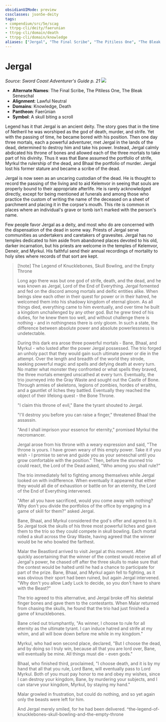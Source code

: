 ```yaml
---
obsidianUIMode: preview
cssclasses: json5e-deity
tags:
- compendium/src/5e/scag
- ttrpg-cli/deity/faerunian
- ttrpg-cli/domain/death
- ttrpg-cli/domain/knowledge
aliases: ["Jergal", "The Final Scribe", "The Pitiless One", "The Bleak Seneschal"]
---
```

# Jergal
*Source: Sword Coast Adventurer's Guide p. 21* 
![](/3-Mechanics/CLI/deities/img/scag-symbol-of-jergal.webp#symbol)

- **Alternate Names**: The Final Scribe, The Pitiless One, The Bleak Seneschal
- **Alignment**: Lawful Neutral
- **Domains**: Knowledge, Death
- **Pantheon**: Faerûnian
- **Symbol**: A skull biting a scroll

Legend has it that Jergal is an ancient deity. The story goes that in the time of Netheril he was worshiped as the god of death, murder, and strife. Yet with the passing of time, he became bored with his position. Then one day three mortals, each a powerful adventurer, met Jergal in the lands of the dead, determined to destroy him and take his power. Instead, Jergal calmly abdicated his throne of bones and allowed each of the three mortals to take part of his divinity. Thus it was that Bane assumed the portfolio of strife, Myrkul the rulership of the dead, and Bhaal the portfolio of murder. Jergal lost his former stature and became a scribe of the dead.

Jergal is now seen as an uncaring custodian of the dead. He is thought to record the passing of the living and to aid Kelemvor in seeing that souls are properly bound to their appropriate afterlife. He is rarely acknowledged directly, except for being mentioned at funerals and among those who practice the custom of writing the name of the deceased on a sheet of parchment and placing it in the corpse's mouth. This rite is common in places where an individual's grave or tomb isn't marked with the person's name.

Few people favor Jergal as a deity, and most who do are concerned with the dispensation of the dead in some way. Priests of Jergal serve communities as undertakers and caretakers of gravesites. Jergal has no temples dedicated to him aside from abandoned places devoted to his old, darker incarnation, but his priests are welcome in the temples of Kelemvor, Deneir, and Myrkul. His faithful send their annual recordings of mortality to holy sites where records of that sort are kept.

> [!note] The Legend of Knucklebones, Skull Bowling, and the Empty Throne
> 
> Long ago there was but one god of strife, death, and the dead, and he was known as Jergal, Lord of the End of Everything. Jergal fomented and fed on the discord among mortals and deific entities alike. When beings slew each other in their quest for power or in their hatred, he welcomed them into his shadowy kingdom of eternal gloom. As all things died, everything came to him eventually, and over time he built a kingdom unchallenged by any other god. But he grew tired of his duties, for he knew them too well, and without challenge there is nothing - and in nothingness there is only gloom. In such a state, the difference between absolute power and absolute powerlessness is undetectable.
> 
> During this dark era arose three powerful mortals - Bane, Bhaal, and Myrkul - who lusted after the power Jergal possessed. The trio forged an unholy pact that they would gain such ultimate power or die in the attempt. Over the length and breadth of the world they strode, seeking powerful magic and spells and defying death at every turn. No matter what monster they confronted or what spells they braved, the three mortals emerged unscathed at every turn. Eventually, the trio journeyed into the Gray Waste and sought out the Castle of Bone. Through armies of skeletons, legions of zombies, hordes of wraiths, and a gauntlet of liches they battled. Eventually they reached the object of their lifelong quest - the Bone Throne.
> 
> "I claim this throne of evil," Bane the tyrant shouted to Jergal.
> 
> "I'll destroy you before you can raise a finger," threatened Bhaal the assassin.
> 
> "And I shall imprison your essence for eternity," promised Myrkul the necromancer.
> 
> Jergal arose from his throne with a weary expression and said, "The throne is yours. I have grown weary of this empty power. Take it if you wish - l promise to serve and guide you as your seneschal until you grow comfortable with the position." Then, before the stunned trio could react, the Lord of the Dead asked, "Who among you shall rule?"
> 
> The trio immediately fell to fighting among themselves while Jergal looked on with indifference. When eventually it appeared that either they would all die of exhaustion or battle on for an eternity, the Lord of the End of Everything intervened.
> 
> "After all you have sacrificed, would you come away with nothing? Why don't you divide the portfolios of the office by engaging in a game of skill for them?" asked Jergal.
> 
> Bane, Bhaal, and Myrkul considered the god's offer and agreed to it. So Jergal took the skulls of his three most powerful liches and gave them to the trio so they could compete in skull bowling. Each mortal rolled a skull across the Gray Waste, having agreed that the winner would be he who bowled the farthest.
> 
> Malar the Beastlord arrived to visit Jergal at this moment. After quickly ascertaining that the winner of the contest would receive all of Jergal's power, he chased off after the three skulls to make sure that the contest would be halted until he had a chance to participate for part of the prize. Bane, Bhaal, and Myrkul again fell to fighting, as it was obvious their sport had been ruined, but again Jergal intervened. "Why don't you allow Lady Luck to decide, so you don't have to share with the Beast?"
> 
> The trio agreed to this alternative, and Jergal broke off his skeletal finger bones and gave them to the contestants. When Malar returned from chasing the skulls, he found that the trio had just finished a game of knucklebones.
> 
> Bane cried out triumphantly, "As winner, I choose to rule for all eternity as the ultimate tyrant. I can induce hatred and strife at my whim, and all will bow down before me while in my kingdom."
> 
> Myrkul, who had won second place, declared, "But I choose the dead, and by doing so I truly win, because all that you are lord over, Bane, will eventually be mine. All things must die - even gods."
> 
> Bhaal, who finished third, proclaimed, "I choose death, and it is by my hand that all that you rule, Lord Bane, will eventually pass to Lord Myrkul. Both of you must pay honor to me and obey my wishes, since I can destroy your kingdom, Bane, by murdering your subjects, and I can starve your kingdom, Myrkul, by staying my hand."
> 
> Malar growled in frustration, but could do nothing, and so yet again only the beasts were left for him.
> 
> And Jergal merely smiled, for he had been delivered.
^the-legend-of-knucklebones-skull-bowling-and-the-empty-throne